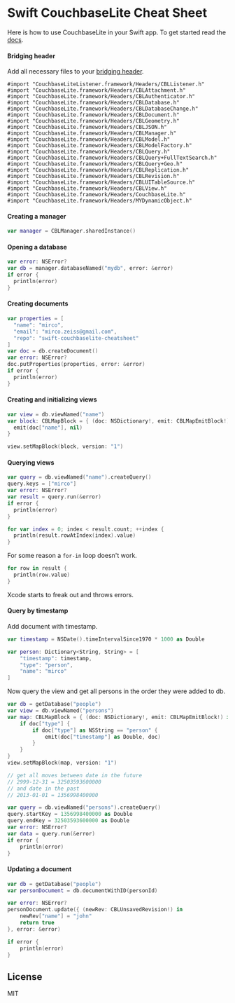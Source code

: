 
# Swift CouchbaseLite Cheat Sheet

Here is how to use CouchbaseLite in your Swift app.
To get started read the
[docs](http://developer.couchbase.com/mobile/develop/training/build-first-ios-app/create-new-project/index.html).

#### Bridging header

Add all necessary files to your
[bridging header](https://developer.apple.com/library/prerelease/ios/documentation/swift/conceptual/buildingcocoaapps/MixandMatch.html).

```
#import "CouchbaseLiteListener.framework/Headers/CBLListener.h"
#import "CouchbaseLite.framework/Headers/CBLAttachment.h"
#import "CouchbaseLite.framework/Headers/CBLAuthenticator.h"
#import "CouchbaseLite.framework/Headers/CBLDatabase.h"
#import "CouchbaseLite.framework/Headers/CBLDatabaseChange.h"
#import "CouchbaseLite.framework/Headers/CBLDocument.h"
#import "CouchbaseLite.framework/Headers/CBLGeometry.h"
#import "CouchbaseLite.framework/Headers/CBLJSON.h"
#import "CouchbaseLite.framework/Headers/CBLManager.h"
#import "CouchbaseLite.framework/Headers/CBLModel.h"
#import "CouchbaseLite.framework/Headers/CBLModelFactory.h"
#import "CouchbaseLite.framework/Headers/CBLQuery.h"
#import "CouchbaseLite.framework/Headers/CBLQuery+FullTextSearch.h"
#import "CouchbaseLite.framework/Headers/CBLQuery+Geo.h"
#import "CouchbaseLite.framework/Headers/CBLReplication.h"
#import "CouchbaseLite.framework/Headers/CBLRevision.h"
#import "CouchbaseLite.framework/Headers/CBLUITableSource.h"
#import "CouchbaseLite.framework/Headers/CBLView.h"
#import "CouchbaseLite.framework/Headers/CouchbaseLite.h"
#import "CouchbaseLite.framework/Headers/MYDynamicObject.h"
```

#### Creating a manager

```swift
var manager = CBLManager.sharedInstance()
```

#### Opening a database

```swift
var error: NSError?
var db = manager.databaseNamed("mydb", error: &error)
if error {
  println(error)
}
```

#### Creating documents

```swift
var properties = [
  "name": "mirco",
  "email": "mirco.zeiss@gmail.com",
  "repo": "swift-couchbaselite-cheatsheet"
]
var doc = db.createDocument()
var error: NSError?
doc.putProperties(properties, error: &error)
if error {
  println(error)
}
```

#### Creating and initializing views

```swift
var view = db.viewNamed("name")
var block: CBLMapBlock = { (doc: NSDictionary!, emit: CBLMapEmitBlock!) in
  emit(doc["name"], nil)
}

view.setMapBlock(block, version: "1")
```

#### Querying views

```swift
var query = db.viewNamed("name").createQuery()
query.keys = ["mirco"]
var error: NSError?
var result = query.run(&error)
if error {
  println(error)
}

for var index = 0; index < result.count; ++index {
  println(result.rowAtIndex(index).value)
}
```

For some reason a `for-in` loop doesn't work.

```swift
for row in result {
  println(row.value)
}
```

Xcode starts to freak out and throws errors.

#### Query by timestamp

Add document with timestamp.

```swift
var timestamp = NSDate().timeIntervalSince1970 * 1000 as Double

var person: Dictionary<String, String> = [
    "timestamp": timestamp,
    "type": "person",
    "name": "mirco"
]
```

Now query the view and get all persons in the order they were added to db.

```swift
var db = getDatabase("people")
var view = db.viewNamed("persons")
var map: CBLMapBlock = { (doc: NSDictionary!, emit: CBLMapEmitBlock!) in
    if doc["type"] {
        if doc["type"] as NSString == "person" {
            emit(doc["timestamp"] as Double, doc)
        }
    }
}
view.setMapBlock(map, version: "1")

// get all moves between date in the future
// 2999-12-31 = 32503593600000
// and date in the past
// 2013-01-01 = 1356998400000

var query = db.viewNamed("persons").createQuery()
query.startKey = 1356998400000 as Double
query.endKey = 32503593600000 as Double
var error: NSError?
var data = query.run(&error)
if error {
    println(error)
}
```

#### Updating a document

```swift
var db = getDatabase("people")
var personDocument = db.documentWithID(personId)

var error: NSError?
personDocument.update({ (newRev: CBLUnsavedRevision!) in
    newRev["name"] = "john"
    return true
}, error: &error)

if error {
    println(error)
}
```

## License

MIT
